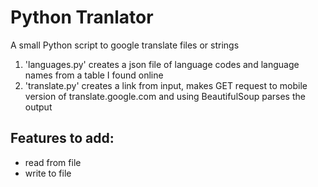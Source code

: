 # Python Tranlator
A small Python script to google translate files or strings
1. 'languages.py' creates a json file of language codes and language names from a table I found online
1. 'translate.py' creates a link from input, makes GET request to mobile version of translate.google.com and using BeautifulSoup parses the output

## Features to add:
* read from file
* write to file
